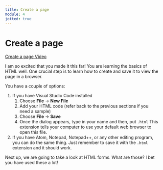 ```yaml
---
title: Create a page
module: 4
jotted: true
---
```


# Create a page
<!-- video -->
<p><a href="//www.youtube.com/embed/MHFTsmoNWQU" data-lity>Create a page Video</a></p>

I am so excited that you made it this far!  You are learning the basics of HTML well. One crucial step is to learn how to create and save it to view the page in a browser.

You have a couple of options:

1. If you have Visual Studio Code installed
   1. Choose **File** -> **New File**
   2. Add your HTML code (refer back to the previous sections if you need a sample)
   3. Choose **File** -> **Save**
   4. Once the dialog appears, type in your name and then, put `.html`  This extension tells your computer to use your default web browser to open this file.
2. If you have Atom, Notepad, Notepad++, or any other editing program, you can do the same thing.  Just remember to save it with the `.html` extension and it should work.

Next up, we are going to take a look at HTML forms.  What are those?  I bet you have used these a lot!